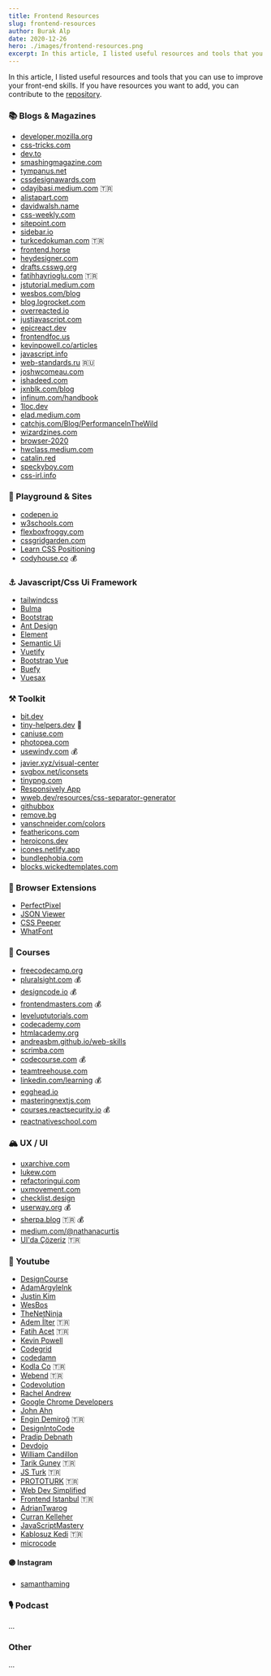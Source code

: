 ```yaml
---
title: Frontend Resources
slug: frontend-resources
author: Burak Alp
date: 2020-12-26
hero: ./images/frontend-resources.png
excerpt: In this article, I listed useful resources and tools that you can use to improve your front-end skills. If you have resources you want to add, you can contribute to the repository.
---
```


In this article, I listed useful resources and tools that you can use to improve your front-end skills. If you have resources you want to add, you can contribute to the [repository](https://github.com/Bur0/burakalpkara.com).


### 📚 Blogs & Magazines
  - [developer.mozilla.org](https://developer.mozilla.org/en-US/)
  - [css-tricks.com](https://css-tricks.com/) 
  - [dev.to](https://dev.to/)
  - [smashingmagazine.com](https://www.smashingmagazine.com/)
  - [tympanus.net](https://tympanus.net)
  - [cssdesignawards.com](https://www.cssdesignawards.com/)
  - [odayibasi.medium.com](https://odayibasi.medium.com/) 🇹🇷
  - [alistapart.com](https://alistapart.com/)
  - [davidwalsh.name](https://davidwalsh.name/)
  - [css-weekly.com](https://css-weekly.com/)
  - [sitepoint.com](https://www.sitepoint.com/)
  - [sidebar.io](https://sidebar.io/)
  - [turkcedokuman.com](https://turkcedokuman.com/) 🇹🇷
  - [frontend.horse](https://frontend.horse/)
  - [heydesigner.com](https://heydesigner.com/)
  - [drafts.csswg.org](https://drafts.csswg.org/)
  - [fatihhayrioglu.com](https://fatihhayrioglu.com/) 🇹🇷
  - [jstutorial.medium.com](https://jstutorial.medium.com/)
  - [wesbos.com/blog](https://wesbos.com/blog)
  - [blog.logrocket.com](https://blog.logrocket.com/)
  - [overreacted.io](https://overreacted.io/)
  - [justjavascript.com](https://justjavascript.com/)
  - [epicreact.dev](https://epicreact.dev/)
  - [frontendfoc.us](https://frontendfoc.us/)
  - [kevinpowell.co/articles](https://www.kevinpowell.co/articles/)
  - [javascript.info](https://javascript.info) 
  - [web-standards.ru](https://web-standards.ru/) 🇷🇺
  - [joshwcomeau.com](https://www.joshwcomeau.com)
  - [ishadeed.com](https://ishadeed.com)
  - [jxnblk.com/blog](https://jxnblk.com/blog)
  - [infinum.com/handbook](https://infinum.com/handbook/books/frontend)
  - [1loc.dev](https://1loc.dev/)
  - [elad.medium.com](https://elad.medium.com/)
  - [catchjs.com/Blog/PerformanceInTheWild](https://catchjs.com/Blog/PerformanceInTheWild)
  - [wizardzines.com](https://wizardzines.com/zines/css/)  
  - [browser-2020](https://github.com/luruke/browser-2020)
  - [hwclass.medium.com](hwclass.medium.com) 
  - [catalin.red](https://catalin.red/)
  - [speckyboy.com](https://speckyboy.com/)
  - [css-irl.info](https://css-irl.info/)

  

### 🎯 Playground & Sites 
  - [codepen.io](codepen.io/trending)
  - [w3schools.com](https://www.w3schools.com) 
  - [flexboxfroggy.com](https://flexboxfroggy.com) 
  - [cssgridgarden.com](https://cssgridgarden.com)
  - [Learn CSS Positioning](https://ishadeed.com/article/learn-css-positioning/)
  - [codyhouse.co](https://codyhouse.co/) 💰
  

### ⚓︎ Javascript/Css Ui Framework
   - [tailwindcss](http://tailwindcss.com/)
   - [Bulma](https://bulma.io/)
   - [Bootstrap](https://getbootstrap.com/)
   - [Ant Design](https://ant.design/)
   - [Element](https://elemefe.github.io/element-react/#/en-US/quick-start)
   - [Semantic Ui](https://semantic-ui.com/)
   - [Vuetify](https://vuetifyjs.com)
   - [Bootstrap Vue](https://bootstrap-vue.org/)
   - [Buefy](https://buefy.org/)
   - [Vuesax](https://vuesax.com/)
  
### ⚒️ Toolkit
  - [bit.dev](https://bit.dev/)
  - [tiny-helpers.dev](https://tiny-helpers.dev/)  🚀
  - [caniuse.com](https://caniuse.com/)
  - [photopea.com](https://www.photopea.com/)
  - [usewindy.com](https://usewindy.com/) 💰
  - [javier.xyz/visual-center](https://javier.xyz/visual-center/) 
  - [svgbox.net/iconsets](https://svgbox.net/iconsets)
  - [tinypng.com](https://tinypng.com/)
  - [Responsively App](https://github.com/responsively-org/responsively-app)
  - [wweb.dev/resources/css-separator-generator](https://wweb.dev/resources/css-separator-generator)
  - [githubbox](https://github.com/dferber90/githubbox)
  - [remove.bg](https://www.remove.bg/)
  - [vanschneider.com/colors](https://vanschneider.com/colors)
  - [feathericons.com](https://feathericons.com/)
  - [heroicons.dev](https://heroicons.dev/)
  - [icones.netlify.app](https://icones.netlify.app/)
  - [bundlephobia.com](https://bundlephobia.com/)
  - [blocks.wickedtemplates.com](https://blocks.wickedtemplates.com)
  
 
 
### 🍪 Browser Extensions
  - [PerfectPixel](https://chrome.google.com/webstore/detail/perfectpixel-by-welldonec/dkaagdgjmgdmbnecmcefdhjekcoceebi?hl) 
  - [JSON Viewer](https://chrome.google.com/webstore/detail/json-viewer/gbmdgpbipfallnflgajpaliibnhdgobh)
  - [CSS Peeper](https://chrome.google.com/webstore/detail/css-peeper/mbnbehikldjhnfehhnaidhjhoofhpehk?hl)
  - [WhatFont](https://chrome.google.com/webstore/detail/whatfont/jabopobgcpjmedljpbcaablpmlmfcogm?hl)

### 🎒 Courses
  - [freecodecamp.org](https://www.freecodecamp.org/)
  - [pluralsight.com](https://www.pluralsight.com/) 💰
  - [designcode.io](https://designcode.io/) 💰
  - [frontendmasters.com](https://frontendmasters.com/) 💰
  - [leveluptutorials.com](https://www.leveluptutorials.com/)
  - [codecademy.com](https://www.codecademy.com/)
  - [htmlacademy.org](https://htmlacademy.org)
  - [andreasbm.github.io/web-skills](https://andreasbm.github.io/web-skills/)
  - [scrimba.com](https://scrimba.com/)
  - [codecourse.com](https://codecourse.com/) 💰
  - [teamtreehouse.com](https://teamtreehouse.com/)
  - [linkedin.com/learning](https://www.linkedin.com/learning) 💰
  - [egghead.io](https://egghead.io/)
  - [masteringnextjs.com](https://masteringnextjs.com/) 
  - [courses.reactsecurity.io](https://courses.reactsecurity.io/) 💰
  - [reactnativeschool.com](https://www.reactnativeschool.com/)

  
### 🏔 UX / UI
  - [uxarchive.com](uxarchive.com) 
  - [lukew.com](https://www.lukew.com/)
  - [refactoringui.com](https://refactoringui.com/)
  - [uxmovement.com](https://uxmovement.com/)
  - [checklist.design](https://www.checklist.design/)
  - [userway.org](https://userway.org/) 💰
  - [sherpa.blog](https://sherpa.blog/) 🇹🇷 💰
  - [medium.com/@nathanacurtis](https://medium.com/@nathanacurtis)
  - [UI'da Çözeriz](https://www.youtube.com/channel/UCVH6om9EisvKXJtJCjm3fyA/videos) 🇹🇷


### 🔴 Youtube 
  - [DesignCourse](https://www.youtube.com/c/DesignCourse/videos)
  - [AdamArgyleInk](https://www.youtube.com/c/AdamArgyleInk/videos)
  - [Justin Kim](https://www.youtube.com/c/JustinKimJS/videos)
  - [WesBos](https://www.youtube.com/c/WesBos/videos)
  - [TheNetNinja](https://www.youtube.com/c/TheNetNinja/videos)
  - [Adem İlter](https://www.youtube.com/c/AdemIlter/videos) 🇹🇷
  - [Fatih Acet](https://www.youtube.com/c/FatihAcet/videos) 🇹🇷
  - [Kevin Powell](https://www.youtube.com/kepowob/videos)
  - [Codegrid](https://www.youtube.com/c/Codegrid/videos)
  - [codedamn](https://www.youtube.com/c/codedamn/videos) 
  - [Kodla Co](https://www.youtube.com/channel/UC36g9LO0Y5obns9PJCoBp8g/videos) 🇹🇷
  - [Webend](https://www.youtube.com/channel/UCUmfDu4Ux_uD9Hv5GKtNHAg/videos) 🇹🇷
  - [Codevolution](https://www.youtube.com/c/Codevolution/videos)
  - [Rachel Andrew](https://www.youtube.com/c/RachelAndrew/videos)
  - [Google Chrome Developers](https://www.youtube.com/c/GoogleChromeDevelopers/videos)
  - [John Ahn](https://www.youtube.com/channel/UCFyXA9x8lpL3EYWeYhj4C4Q/videos)
  - [Engin Demiroğ](https://www.youtube.com/channel/UCRjiquPh4mjPNoOV9eCilXQ/videos)  🇹🇷
  - [DesignIntoCode](https://www.youtube.com/c/DesignIntoCode/videos)
  - [Pradip Debnath](https://www.youtube.com/c/itzpradip/videos)
  - [Devdojo](https://www.youtube.com/c/Devdojo/videos)
  - [William Candillon](https://www.youtube.com/c/wcandillon/videos)
  - [Tarik Guney](https://www.youtube.com/c/TarikGuney/videos) 🇹🇷
  - [JS Turk](https://www.youtube.com/c/JSTurk/videos) 🇹🇷
  - [PROTOTURK](https://www.youtube.com/c/PROTOTURKCOM/videos) 🇹🇷
  - [Web Dev Simplified](https://www.youtube.com/c/WebDevSimplified/videos)
  - [Frontend Istanbul](https://www.youtube.com/c/FrontendIstanbul/videos) 🇹🇷
  - [AdrianTwarog](https://www.youtube.com/c/AdrianTwarog/videos)
  - [Curran Kelleher](https://www.youtube.com/c/currankelleher/videos)
  - [JavaScriptMastery](https://www.youtube.com/c/JavaScriptMastery/videos)
  - [Kablosuz Kedi](https://www.youtube.com/c/kablosuzkedii/videos)  🇹🇷
  - [microcode](https://www.youtube.com/c/microcode/videos) 
  
#### 🟣 Instagram

 - [samanthaming](https://www.instagram.com/samanthaming/)

### 🎙 Podcast 
  ...

### Other 
  ...
 

 